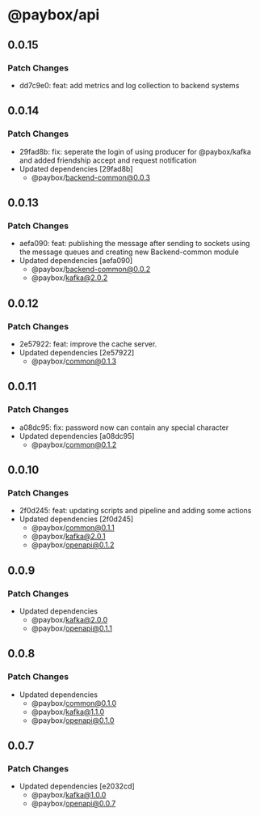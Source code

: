 # @paybox/api

## 0.0.15

### Patch Changes

- dd7c9e0: feat: add metrics and log collection to backend systems

## 0.0.14

### Patch Changes

- 29fad8b: fix: seperate the login of using producer for @paybox/kafka and added friendship accept and request notification
- Updated dependencies [29fad8b]
  - @paybox/backend-common@0.0.3

## 0.0.13

### Patch Changes

- aefa090: feat: publishing the message after sending to sockets using the message queues and creating new Backend-common module
- Updated dependencies [aefa090]
  - @paybox/backend-common@0.0.2
  - @paybox/kafka@2.0.2

## 0.0.12

### Patch Changes

- 2e57922: feat: improve the cache server.
- Updated dependencies [2e57922]
  - @paybox/common@0.1.3

## 0.0.11

### Patch Changes

- a08dc95: fix: password now can contain any special character
- Updated dependencies [a08dc95]
  - @paybox/common@0.1.2

## 0.0.10

### Patch Changes

- 2f0d245: feat: updating scripts and pipeline and adding some actions
- Updated dependencies [2f0d245]
  - @paybox/common@0.1.1
  - @paybox/kafka@2.0.1
  - @paybox/openapi@0.1.2

## 0.0.9

### Patch Changes

- Updated dependencies
  - @paybox/kafka@2.0.0
  - @paybox/openapi@0.1.1

## 0.0.8

### Patch Changes

- Updated dependencies
  - @paybox/common@0.1.0
  - @paybox/kafka@1.1.0
  - @paybox/openapi@0.1.0

## 0.0.7

### Patch Changes

- Updated dependencies [e2032cd]
  - @paybox/kafka@1.0.0
  - @paybox/openapi@0.0.7
